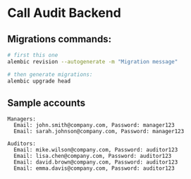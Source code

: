 # Call Audit Backend



## Migrations commands:


```bash
# first this one
alembic revision --autogenerate -m "Migration message"

# then generate migrations:
alembic upgrade head
```


## Sample accounts

```
Managers:
  Email: john.smith@company.com, Password: manager123
  Email: sarah.johnson@company.com, Password: manager123

Auditors:
  Email: mike.wilson@company.com, Password: auditor123
  Email: lisa.chen@company.com, Password: auditor123
  Email: david.brown@company.com, Password: auditor123
  Email: emma.davis@company.com, Password: auditor123
```
